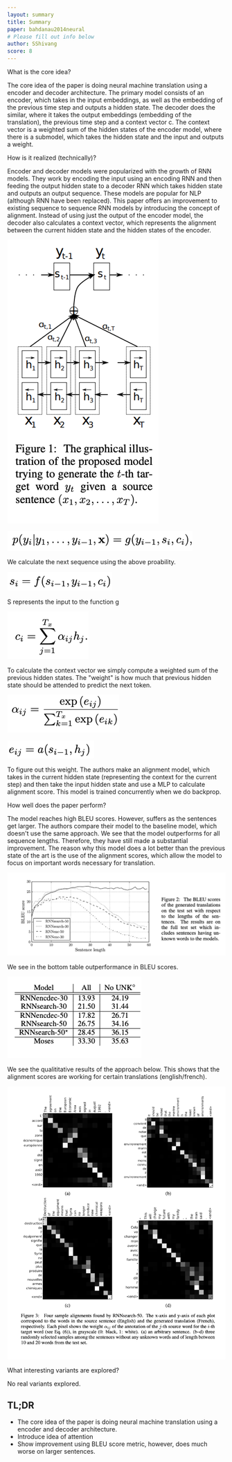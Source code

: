 ```yaml
---
layout: summary
title: Summary
paper: bahdanau2014neural
# Please fill out info below
author: SShivang
score: 8
---
```


What is the core idea?

The core idea of the paper is doing neural machine translation using a encoder and decoder architecture. The primary model consists of an encoder, which takes in the input embeddings, as well as the embedding of the previous time step and outputs a hidden state. The decoder does the similar, where it takes the output embeddings (embedding of the translation), the previous time step and a context vector c. The context vector is a weighted sum of the hidden states of the encoder model, where there is a submodel, which takes the hidden state and the input and outputs a weight.

How is it realized (technically)?

Encoder and decoder models were popularized with the growth of RNN models. They work by encoding the input using an encoding RNN and then feeding the output hidden state to a decoder RNN which takes hidden state and outputs an output sequence. These models are popular for NLP (although RNN have been replaced). This paper offers an improvement to existing sequence to sequence RNN models by introducing the concept of alignment. Instead of using just the output of the encoder model, the decoder also calculates a context vector, which represents the alignment between the current hidden state and the hidden states of the encoder.

![Model Introduced in the Paper](bahdanau2014neural_1_1.png)

![Output probability](bahdanau2014neural_1_2.png)

We calculate the next sequence using the above proability.

![S](bahdanau2014neural_1_3.png)

S represents the input to the function g

![C](bahdanau2014neural_1_4.png)

To calculate the context vector we simply compute a weighted sum of the previous hidden states. The "weight" is how much that previous hidden state should be attended to predict the next token.

![Model for calculating alignment](bahdanau2014neural_1_5.png)

![Model for calculating alignment](bahdanau2014neural_1_6.png)

To figure out this weight. The authors make an alignment model, which takes in the current hidden state (representing the context for the current step) and then take the input hidden state and use a MLP to calculate alignment score. This model is trained concurrently when we do backprop.

How well does the paper perform?

The model reaches high BLEU scores. However, suffers as the sentences get larger. The authors compare their model to the baseline model, which doesn't use the same approach. We see that the model outperforms for all sequence lengths. Therefore, they have still made a substantial improvement. The reason why this model does a lot better than the previous state of the art is the use of the alignment scores, which allow the model to focus on important words necessary for translation.

![C](bahdanau2014neural1_10.png)

We see in the bottom table outperformance in BLEU scores.

![C](bahdanau2014neural_1_9.png)

We see the qualititative results of the approach below. This shows that the alignment scores are working for certain translations (english/french).

![C](bahdanau2014neural_1_8.png)

What interesting variants are explored?

No real variants explored.

## TL;DR
* The core idea of the paper is doing neural machine translation using a encoder and decoder architecture.
* Introduce idea of attention
* Show improvement using BLEU score metric, however, does much worse on larger sentences.

